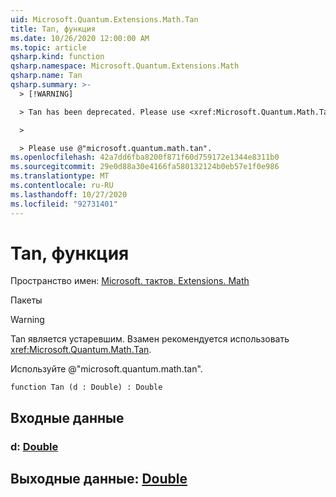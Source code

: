 ```yaml
---
uid: Microsoft.Quantum.Extensions.Math.Tan
title: Tan, функция
ms.date: 10/26/2020 12:00:00 AM
ms.topic: article
qsharp.kind: function
qsharp.namespace: Microsoft.Quantum.Extensions.Math
qsharp.name: Tan
qsharp.summary: >-
  > [!WARNING]

  > Tan has been deprecated. Please use <xref:Microsoft.Quantum.Math.Tan> instead.

  >

  > Please use @"microsoft.quantum.math.tan".
ms.openlocfilehash: 42a7dd6fba8200f871f60d759172e1344e8311b0
ms.sourcegitcommit: 29e0d88a30e4166fa580132124b0eb57e1f0e986
ms.translationtype: MT
ms.contentlocale: ru-RU
ms.lasthandoff: 10/27/2020
ms.locfileid: "92731401"
---
```

# <a name="tan-function"></a>Tan, функция

Пространство имен: [Microsoft. тактов. Extensions. Math](xref:Microsoft.Quantum.Extensions.Math)

Пакеты [](https://nuget.org/packages/)


> [!WARNING]
> Tan является устаревшим. Взамен рекомендуется использовать <xref:Microsoft.Quantum.Math.Tan>.
>
> Используйте @"microsoft.quantum.math.tan".



```qsharp
function Tan (d : Double) : Double
```


## <a name="input"></a>Входные данные

### <a name="d--double"></a>d: [Double](xref:microsoft.quantum.lang-ref.double)





## <a name="output--double"></a>Выходные данные: [Double](xref:microsoft.quantum.lang-ref.double)

